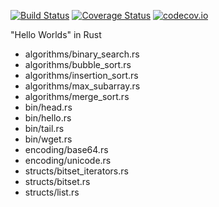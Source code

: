 [![Build Status](https://api.travis-ci.org/alopatindev/rust_experiments.svg?branch=master)](https://travis-ci.org/alopatindev/rust_experiments)
[![Coverage Status](https://coveralls.io/repos/github/alopatindev/rust_experiments/badge.svg?branch=master)](https://coveralls.io/github/alopatindev/rust_experiments?branch=master)
[![codecov.io](http://codecov.io/github/alopatindev/rust_experiments/coverage.svg?branch=master)](https://codecov.io/github/alopatindev/rust_experiments?branch=master)

"Hello Worlds" in Rust
* algorithms/binary_search.rs
* algorithms/bubble_sort.rs
* algorithms/insertion_sort.rs
* algorithms/max_subarray.rs
* algorithms/merge_sort.rs
* bin/head.rs
* bin/hello.rs
* bin/tail.rs
* bin/wget.rs
* encoding/base64.rs
* encoding/unicode.rs
* structs/bitset_iterators.rs
* structs/bitset.rs
* structs/list.rs
